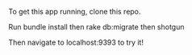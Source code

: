 
To get this app running, clone this repo.

Run bundle install then rake db:migrate then shotgun

Then navigate to localhost:9393 to try it!